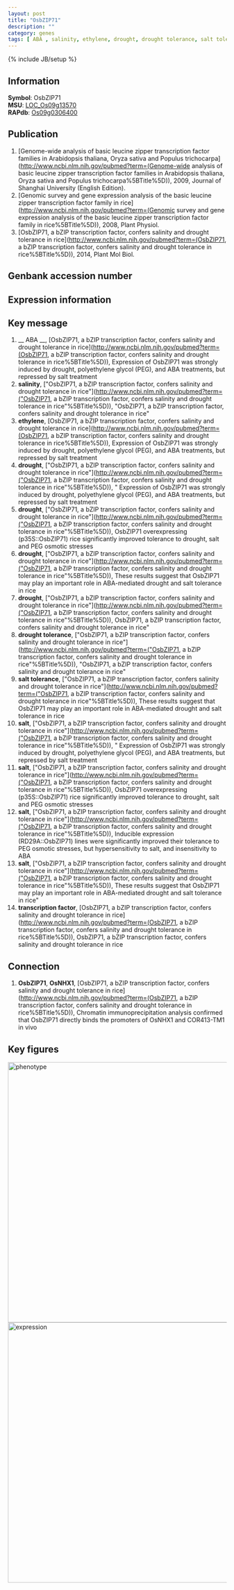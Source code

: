 ```yaml
---
layout: post
title: "OsbZIP71"
description: ""
category: genes
tags: [ ABA , salinity, ethylene, drought, drought tolerance, salt tolerance, salt, transcription factor, Gene]
---
```

{% include JB/setup %}

## Information
__Symbol__: OsbZIP71  
__MSU__: [LOC_Os09g13570](http://rice.plantbiology.msu.edu/cgi-bin/ORF_infopage.cgi?orf=LOC_Os09g13570)  
__RAPdb__: [Os09g0306400](http://rapdb.dna.affrc.go.jp/viewer/gbrowse_details/irgsp1?name=Os09g0306400)  

## Publication
1. [Genome-wide analysis of basic leucine zipper transcription factor families in Arabidopsis thaliana, Oryza sativa and Populus trichocarpa](http://www.ncbi.nlm.nih.gov/pubmed?term=(Genome-wide analysis of basic leucine zipper transcription factor families in Arabidopsis thaliana, Oryza sativa and Populus trichocarpa%5BTitle%5D)), 2009, Journal of Shanghai University (English Edition).
2. [Genomic survey and gene expression analysis of the basic leucine zipper transcription factor family in rice](http://www.ncbi.nlm.nih.gov/pubmed?term=(Genomic survey and gene expression analysis of the basic leucine zipper transcription factor family in rice%5BTitle%5D)), 2008, Plant Physiol.
3. [OsbZIP71, a bZIP transcription factor, confers salinity and drought tolerance in rice](http://www.ncbi.nlm.nih.gov/pubmed?term=(OsbZIP71, a bZIP transcription factor, confers salinity and drought tolerance in rice%5BTitle%5D)), 2014, Plant Mol Biol.

## Genbank accession number

## Expression information

## Key message
1. __ ABA __, [OsbZIP71, a bZIP transcription factor, confers salinity and drought tolerance in rice](http://www.ncbi.nlm.nih.gov/pubmed?term=(OsbZIP71, a bZIP transcription factor, confers salinity and drought tolerance in rice%5BTitle%5D)),  Expression of OsbZIP71 was strongly induced by drought, polyethylene glycol (PEG), and ABA treatments, but repressed by salt treatment
2. __salinity__, ["OsbZIP71, a bZIP transcription factor, confers salinity and drought tolerance in rice"](http://www.ncbi.nlm.nih.gov/pubmed?term=("OsbZIP71, a bZIP transcription factor, confers salinity and drought tolerance in rice"%5BTitle%5D)), "OsbZIP71, a bZIP transcription factor, confers salinity and drought tolerance in rice"
3. __ethylene__, [OsbZIP71, a bZIP transcription factor, confers salinity and drought tolerance in rice](http://www.ncbi.nlm.nih.gov/pubmed?term=(OsbZIP71, a bZIP transcription factor, confers salinity and drought tolerance in rice%5BTitle%5D)),  Expression of OsbZIP71 was strongly induced by drought, polyethylene glycol (PEG), and ABA treatments, but repressed by salt treatment
4. __drought__, ["OsbZIP71, a bZIP transcription factor, confers salinity and drought tolerance in rice"](http://www.ncbi.nlm.nih.gov/pubmed?term=("OsbZIP71, a bZIP transcription factor, confers salinity and drought tolerance in rice"%5BTitle%5D)), " Expression of OsbZIP71 was strongly induced by drought, polyethylene glycol (PEG), and ABA treatments, but repressed by salt treatment
5. __drought__, ["OsbZIP71, a bZIP transcription factor, confers salinity and drought tolerance in rice"](http://www.ncbi.nlm.nih.gov/pubmed?term=("OsbZIP71, a bZIP transcription factor, confers salinity and drought tolerance in rice"%5BTitle%5D)),  OsbZIP71 overexpressing (p35S::OsbZIP71) rice significantly improved tolerance to drought, salt and PEG osmotic stresses
6. __drought__, ["OsbZIP71, a bZIP transcription factor, confers salinity and drought tolerance in rice"](http://www.ncbi.nlm.nih.gov/pubmed?term=("OsbZIP71, a bZIP transcription factor, confers salinity and drought tolerance in rice"%5BTitle%5D)),  These results suggest that OsbZIP71 may play an important role in ABA-mediated drought and salt tolerance in rice
7. __drought__, ["OsbZIP71, a bZIP transcription factor, confers salinity and drought tolerance in rice"](http://www.ncbi.nlm.nih.gov/pubmed?term=("OsbZIP71, a bZIP transcription factor, confers salinity and drought tolerance in rice"%5BTitle%5D)), OsbZIP71, a bZIP transcription factor, confers salinity and drought tolerance in rice"
8. __drought tolerance__, ["OsbZIP71, a bZIP transcription factor, confers salinity and drought tolerance in rice"](http://www.ncbi.nlm.nih.gov/pubmed?term=("OsbZIP71, a bZIP transcription factor, confers salinity and drought tolerance in rice"%5BTitle%5D)), "OsbZIP71, a bZIP transcription factor, confers salinity and drought tolerance in rice"
9. __salt tolerance__, ["OsbZIP71, a bZIP transcription factor, confers salinity and drought tolerance in rice"](http://www.ncbi.nlm.nih.gov/pubmed?term=("OsbZIP71, a bZIP transcription factor, confers salinity and drought tolerance in rice"%5BTitle%5D)),  These results suggest that OsbZIP71 may play an important role in ABA-mediated drought and salt tolerance in rice
10. __salt__, ["OsbZIP71, a bZIP transcription factor, confers salinity and drought tolerance in rice"](http://www.ncbi.nlm.nih.gov/pubmed?term=("OsbZIP71, a bZIP transcription factor, confers salinity and drought tolerance in rice"%5BTitle%5D)), " Expression of OsbZIP71 was strongly induced by drought, polyethylene glycol (PEG), and ABA treatments, but repressed by salt treatment
11. __salt__, ["OsbZIP71, a bZIP transcription factor, confers salinity and drought tolerance in rice"](http://www.ncbi.nlm.nih.gov/pubmed?term=("OsbZIP71, a bZIP transcription factor, confers salinity and drought tolerance in rice"%5BTitle%5D)),  OsbZIP71 overexpressing (p35S::OsbZIP71) rice significantly improved tolerance to drought, salt and PEG osmotic stresses
12. __salt__, ["OsbZIP71, a bZIP transcription factor, confers salinity and drought tolerance in rice"](http://www.ncbi.nlm.nih.gov/pubmed?term=("OsbZIP71, a bZIP transcription factor, confers salinity and drought tolerance in rice"%5BTitle%5D)),  Inducible expression (RD29A::OsbZIP71) lines were significantly improved their tolerance to PEG osmotic stresses, but hypersensitivity to salt, and insensitivity to ABA
13. __salt__, ["OsbZIP71, a bZIP transcription factor, confers salinity and drought tolerance in rice"](http://www.ncbi.nlm.nih.gov/pubmed?term=("OsbZIP71, a bZIP transcription factor, confers salinity and drought tolerance in rice"%5BTitle%5D)),  These results suggest that OsbZIP71 may play an important role in ABA-mediated drought and salt tolerance in rice"
14. __transcription factor__, [OsbZIP71, a bZIP transcription factor, confers salinity and drought tolerance in rice](http://www.ncbi.nlm.nih.gov/pubmed?term=(OsbZIP71, a bZIP transcription factor, confers salinity and drought tolerance in rice%5BTitle%5D)), OsbZIP71, a bZIP transcription factor, confers salinity and drought tolerance in rice

## Connection
1. __OsbZIP71__, __OsNHX1__, [OsbZIP71, a bZIP transcription factor, confers salinity and drought tolerance in rice](http://www.ncbi.nlm.nih.gov/pubmed?term=(OsbZIP71, a bZIP transcription factor, confers salinity and drought tolerance in rice%5BTitle%5D)),  Chromatin immunoprecipitation analysis confirmed that OsbZIP71 directly binds the promoters of OsNHX1 and COR413-TM1 in vivo

## Key figures
<img src="http://ricencode.github.io/images/OsbZIP71.pheno.png" alt="phenotype"  style="width: 600px;"/>

<img src="http://ricencode.github.io/images/OsbZIP71.exp.png" alt="expression"  style="width: 600px;"/>


